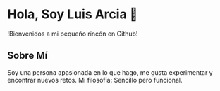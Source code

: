 # Hola, Soy Luis Arcia 👋

!Bienvenidos a mi pequeño rincón en Github!

## Sobre Mí
Soy una persona apasionada en lo que hago, me gusta experimentar y encontrar nuevos retos. Mi filosofía: Sencillo pero funcional.

<!--
**luisarcia/luisarcia** is a ✨ _special_ ✨ repository because its `README.md` (this file) appears on your GitHub profile.

Here are some ideas to get you started:

- 🔭 I’m currently working on ...
- 🌱 I’m currently learning ...
- 👯 I’m looking to collaborate on ...
- 🤔 I’m looking for help with ...
- 💬 Ask me about ...
- 📫 How to reach me: ...
- 😄 Pronouns: ...
- ⚡ Fun fact: ...
-->
